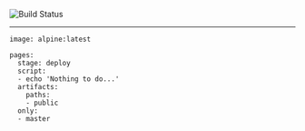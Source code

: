 ![Build Status](https://gitlab.com/pages/plain-html/badges/master/build.svg)

---



```
image: alpine:latest

pages:
  stage: deploy
  script:
  - echo 'Nothing to do...'
  artifacts:
    paths:
    - public
  only:
  - master
```

[ci]: https://about.gitlab.com/gitlab-ci/
